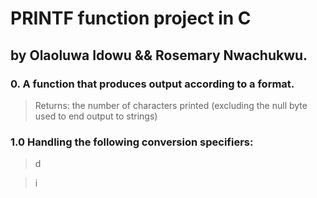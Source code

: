 # PRINTF function project in C
## by Olaoluwa Idowu && Rosemary Nwachukwu.
 
### 0. A function that produces output according to a format.

> Returns: the number of characters printed (excluding the null byte used to end output to strings)


### 1.0 Handling the following conversion specifiers:

> d

> i

